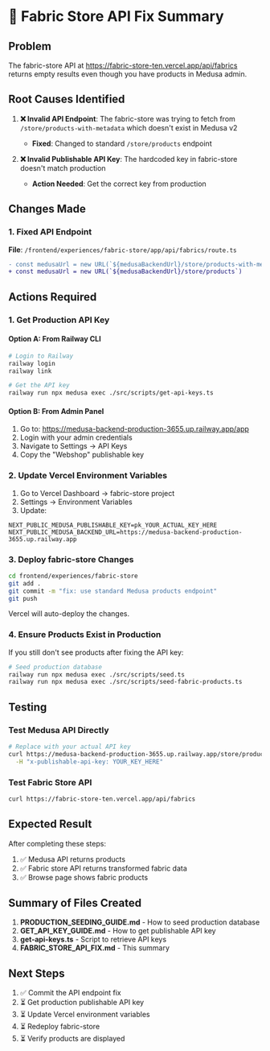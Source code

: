 # 🔧 Fabric Store API Fix Summary

## Problem
The fabric-store API at https://fabric-store-ten.vercel.app/api/fabrics returns empty results even though you have products in Medusa admin.

## Root Causes Identified

1. **❌ Invalid API Endpoint**: The fabric-store was trying to fetch from `/store/products-with-metadata` which doesn't exist in Medusa v2
   - **Fixed**: Changed to standard `/store/products` endpoint

2. **❌ Invalid Publishable API Key**: The hardcoded key in fabric-store doesn't match production
   - **Action Needed**: Get the correct key from production

## Changes Made

### 1. Fixed API Endpoint
**File**: `/frontend/experiences/fabric-store/app/api/fabrics/route.ts`
```diff
- const medusaUrl = new URL(`${medusaBackendUrl}/store/products-with-metadata`)
+ const medusaUrl = new URL(`${medusaBackendUrl}/store/products`)
```

## Actions Required

### 1. Get Production API Key

#### Option A: From Railway CLI
```bash
# Login to Railway
railway login
railway link

# Get the API key
railway run npx medusa exec ./src/scripts/get-api-keys.ts
```

#### Option B: From Admin Panel
1. Go to: https://medusa-backend-production-3655.up.railway.app/app
2. Login with your admin credentials
3. Navigate to Settings → API Keys
4. Copy the "Webshop" publishable key

### 2. Update Vercel Environment Variables
1. Go to Vercel Dashboard → fabric-store project
2. Settings → Environment Variables
3. Update:
```env
NEXT_PUBLIC_MEDUSA_PUBLISHABLE_KEY=pk_YOUR_ACTUAL_KEY_HERE
NEXT_PUBLIC_MEDUSA_BACKEND_URL=https://medusa-backend-production-3655.up.railway.app
```

### 3. Deploy fabric-store Changes
```bash
cd frontend/experiences/fabric-store
git add .
git commit -m "fix: use standard Medusa products endpoint"
git push
```

Vercel will auto-deploy the changes.

### 4. Ensure Products Exist in Production
If you still don't see products after fixing the API key:

```bash
# Seed production database
railway run npx medusa exec ./src/scripts/seed.ts
railway run npx medusa exec ./src/scripts/seed-fabric-products.ts
```

## Testing

### Test Medusa API Directly
```bash
# Replace with your actual API key
curl https://medusa-backend-production-3655.up.railway.app/store/products \
  -H "x-publishable-api-key: YOUR_KEY_HERE"
```

### Test Fabric Store API
```bash
curl https://fabric-store-ten.vercel.app/api/fabrics
```

## Expected Result

After completing these steps:
1. ✅ Medusa API returns products
2. ✅ Fabric store API returns transformed fabric data
3. ✅ Browse page shows fabric products

## Summary of Files Created

1. **PRODUCTION_SEEDING_GUIDE.md** - How to seed production database
2. **GET_API_KEY_GUIDE.md** - How to get publishable API key
3. **get-api-keys.ts** - Script to retrieve API keys
4. **FABRIC_STORE_API_FIX.md** - This summary

## Next Steps

1. ✅ Commit the API endpoint fix
2. ⏳ Get production publishable API key
3. ⏳ Update Vercel environment variables
4. ⏳ Redeploy fabric-store
5. ⏳ Verify products are displayed